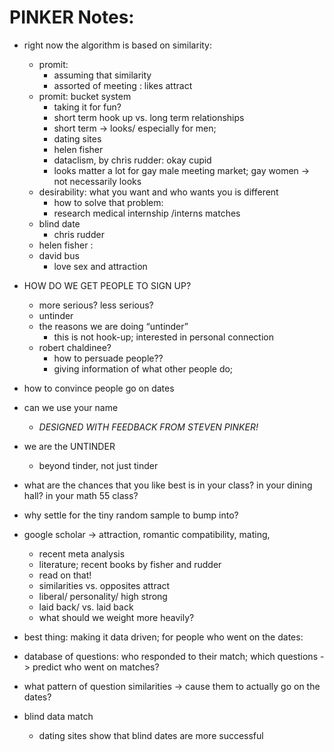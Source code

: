 # PINKER Notes:
- right now the algorithm is based on similarity:
  - promit:
    - assuming that similarity
    - assorted of meeting : likes attract
  - promit: bucket system
    - taking it for fun?
    - short term hook up vs. long term relationships
    - short term -> looks/ especially for men; 
    - dating sites
    - helen fisher
    - dataclism, by chris rudder: okay cupid
    - looks matter a lot for gay male meeting market; gay women -> not necessarily looks
  - desirability: what you want and who wants you is different
    - how to solve that problem: 
    - research medical internship /interns matches
  - blind date
    - chris rudder
  - helen fisher : 
  - david bus
    - love sex and attraction
- HOW DO WE GET PEOPLE TO SIGN UP?
  - more serious? less serious?
  - untinder
  - the reasons we are doing “untinder”
    - this is not hook-up; interested in personal connection
  - robert chaldinee? 
    - how to persuade people??
    - giving information of what other people do;
- how to convince people go on dates
- can we use your name
  - *DESIGNED WITH FEEDBACK FROM STEVEN PINKER!*

- we are the UNTINDER
  - beyond tinder, not just tinder
- what are the chances that you like best is in your class? in your dining hall? in your math 55 class?
- why settle for the tiny random sample to bump into?
- google scholar -> attraction, romantic compatibility, mating, 
  - recent meta analysis
  - literature; recent books by fisher and rudder
  - read on that!
  - similarities vs. opposites attract
  - liberal/ personality/ high strong
  - laid back/ vs. laid back
  - what should we weight more heavily?
- best thing: making it data driven; for people who went on the dates: 
- database of questions: who responded to their match; which questions -> predict who went on matches?
- what pattern of question similarities -> cause them to actually go on the dates?
- blind data match
  - dating sites show that blind dates are more successful
